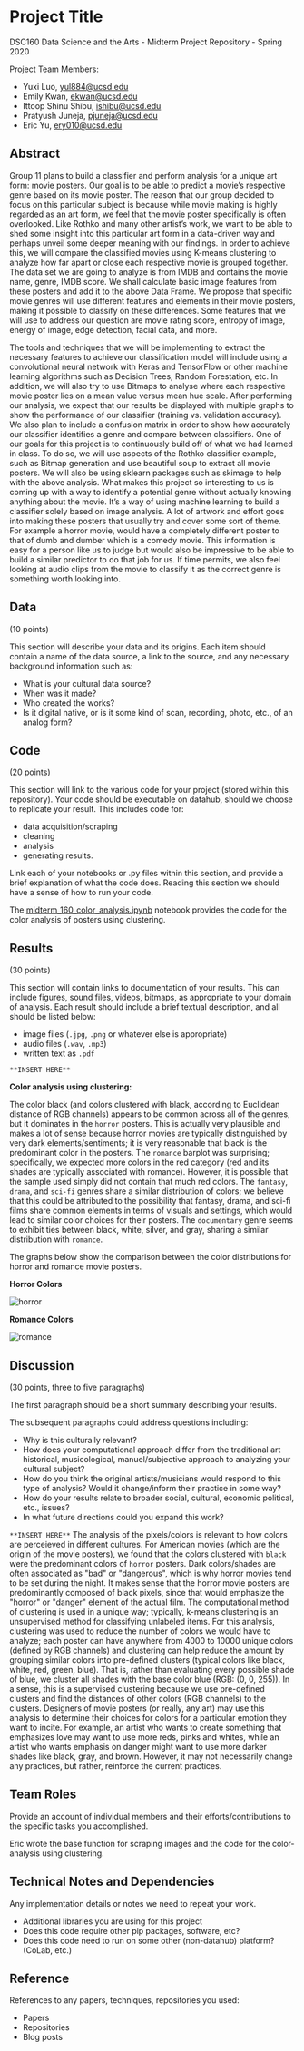 # Project Title

DSC160 Data Science and the Arts - Midterm Project Repository - Spring 2020

Project Team Members: 

  - Yuxi Luo, yul884@ucsd.edu
  - Emily Kwan, ekwan@ucsd.edu
  - Ittoop Shinu Shibu, ishibu@ucsd.edu
  - Pratyush Juneja, pjuneja@ucsd.edu
  - Eric Yu, ery010@ucsd.edu 

## Abstract

  Group 11 plans to build a classifier and perform analysis for a unique art form: movie posters. Our goal is to be able to predict a movie’s respective genre based on its movie poster. The reason that our group decided to focus on this particular subject is because while movie making is highly regarded as an art form, we feel that the movie poster specifically is often overlooked. Like Rothko and many other artist’s work, we want to be able to shed some insight into this particular art form in a data-driven way and perhaps unveil some deeper meaning with our findings. In order to achieve this, we will compare the classified movies using K-means clustering to analyze how far apart or close each respective movie is grouped together. The data set we are going to analyze is from IMDB and contains the movie name, genre, IMDB score. We shall calculate basic image features from these posters and add it to the above Data Frame. We propose that specific movie genres will use different features and elements in their movie posters, making it possible to classify on these differences. Some features that we will use to address our question are movie rating score, entropy of image, energy of image, edge detection, facial data, and more. 
  
  The tools and techniques that we will be implementing to extract the necessary features to achieve our classification model will include using a convolutional neural network with Keras and TensorFlow or other machine learning algorithms such as Decision Trees, Random Forestation, etc. In addition, we will also try to use Bitmaps to analyse where each respective movie poster lies on a mean value versus mean hue scale. After performing our analysis, we expect that our results be displayed with multiple graphs to show the performance of our classifier (training vs. validation accuracy). We also plan to include a confusion matrix in order to show how accurately our classifier identifies a genre and compare between classifiers. One of our goals for this project is to continuously build off of what we had learned in class. To do so, we will use aspects of the Rothko classifier example, such as Bitmap generation and use beautiful soup to extract all movie posters. We will also be using sklearn packages such as skimage to help with the above analysis. What makes this project so interesting to us is coming up with a way to identify a potential genre without actually knowing anything about the movie. It’s a way of using machine learning to build a classifier solely based on image analysis. A lot of artwork and effort goes into making these posters that usually try and cover some sort of theme. For example a horror movie, would have a completely different poster to that of dumb and dumber which is a comedy movie. This information is easy for a person like us to judge but would also be impressive to be able to build a similar predictor to do that job for us. If time permits, we also feel looking at audio clips from the movie to classify it as the correct genre is something worth looking into. 

## Data

(10 points) 

This section will describe your data and its origins. Each item should contain a name of the data source, a link to the source, and any necessary background information such as:
- What is your cultural data source? 
- When was it made? 
- Who created the works? 
- Is it digital native, or is it some kind of scan, recording, photo, etc., of an analog form? 

## Code

(20 points)

This section will link to the various code for your project (stored within this repository). Your code should be executable on datahub, should we choose to replicate your result. This includes code for: 

- data acquisition/scraping
- cleaning
- analysis
- generating results. 

Link each of your notebooks or .py files within this section, and provide a brief explanation of what the code does. Reading this section we should have a sense of how to run your code.

The [midterm_160_color_analysis.ipynb](https://github.com/ucsd-dsc-arts/dsc160-midterm-group-11/blob/master/code/midterm_160_color_analysis.ipynb) notebook provides the code for the color analysis of posters using clustering.

## Results

(30 points) 

This section will contain links to documentation of your results. This can include figures, sound files, videos, bitmaps, as appropriate to your domain of analysis. Each result should include a brief textual description, and all should be listed below: 

- image files (`.jpg`, `.png` or whatever else is appropriate)
- audio files (`.wav`, `.mp3`)
- written text as `.pdf`


`**INSERT HERE**`

**Color analysis using clustering:**

The color black (and colors clustered with black, according to Euclidean distance of RGB channels) appears to be common across all of the genres, but it dominates in the `horror` posters. This is actually very plausible and makes a lot of sense because horror movies are typically distinguished by very dark elements/sentiments; it is very reasonable that black is the predominant color in the posters. The `romance` barplot was surprising; specifically, we expected more colors in the red category (red and its shades are typically associated with romance). However, it is possible that the sample used simply did not contain that much red colors. The `fantasy`, `drama`, and `sci-fi` genres share a similar distribution of colors; we believe that this could be attributed to the possibility that fantasy, drama, and sci-fi films share common elements in terms of visuals and settings, which would lead to similar color choices for their posters. The `documentary` genre seems to exhibit ties between black, white, silver, and gray, sharing a similar distribution with `romance`.

The graphs below show the comparison between the color distributions for horror and romance movie posters.

**Horror Colors**

![horror](https://github.com/ucsd-dsc-arts/dsc160-midterm-group-11/blob/master/results/color_analysis_plots/horror.PNG)

**Romance Colors**

![romance](https://github.com/ucsd-dsc-arts/dsc160-midterm-group-11/blob/master/results/color_analysis_plots/romance.PNG)

## Discussion

(30 points, three to five paragraphs)

The first paragraph should be a short summary describing your results.

The subsequent paragraphs could address questions including:
- Why is this culturally relevant?
- How does your computational approach differ from the traditional art historical, musicological, manuel/subjective approach to analyzing your cultural subject? 
- How do you think the original artists/musicians would respond to this type of analysis? Would it change/inform their practice in some way?
- How do your results relate to broader social, cultural, economic political, etc., issues? 
- In what future directions could you expand this work?


`**INSERT HERE**`
The analysis of the pixels/colors is relevant to how colors are perceieved in different cultures. For American movies (which are the origin of the movie posters), we found that the colors clustered with `black` were the predominant colors of `horror` posters. Dark colors/shades are often associated as "bad" or "dangerous", which is why horror movies tend to be set during the night. It makes sense that the horror movie posters are predominantly composed of black pixels, since that would emphasize the "horror" or "danger" element of the actual film. The computational method of clustering is used in a unique way; typically, k-means clustering is an unsupervised method for classifying unlabeled items. For this analysis, clustering was used to reduce the number of colors we would have to analyze; each poster can have anywhere from 4000 to 10000 unique colors (defined by RGB channels) and clustering can help reduce the amount by grouping similar colors into pre-defined clusters (typical colors like black, white, red, green, blue). That is, rather than evaluating every possible shade of blue, we cluster all shades with the base color blue (RGB: (0, 0, 255)). In a sense, this is a supervised clustering because we use pre-defined clusters and find the distances of other colors (RGB channels) to the clusters. Designers of movie posters (or really, any art) may use this analysis to determine their choices for colors for a particular emotion they want to incite. For example, an artist who wants to create something that emphasizes love may want to use more reds, pinks and whites, while an artist who wants emphasis on danger might want to use more darker shades like black, gray, and brown. However, it may not necessarily change any practices, but rather, reinforce the current practices.


## Team Roles

Provide an account of individual members and their efforts/contributions to the specific tasks you accomplished.

Eric wrote the base function for scraping images and the code for the color-analysis using clustering.

## Technical Notes and Dependencies

Any implementation details or notes we need to repeat your work. 
- Additional libraries you are using for this project
- Does this code require other pip packages, software, etc?
- Does this code need to run on some other (non-datahub) platform? (CoLab, etc.)

## Reference

References to any papers, techniques, repositories you used:
- Papers
- Repositories
- Blog posts
